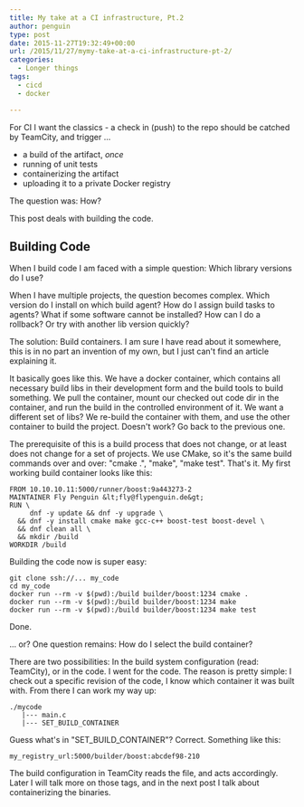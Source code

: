 ```yaml
---
title: My take at a CI infrastructure, Pt.2
author: penguin
type: post
date: 2015-11-27T19:32:49+00:00
url: /2015/11/27/mymy-take-at-a-ci-infrastructure-pt-2/
categories:
  - Longer things
tags:
  - cicd
  - docker

---
```

For CI I want the classics - a check in (push) to the repo should be catched by TeamCity, and trigger ...

  * a build of the artifact, _once_
  * running of unit tests
  * containerizing the artifact
  * uploading it to a private Docker registry

The question was: How?

This post deals with building the code.

## Building Code

When I build code I am faced with a simple question: Which library versions do I use?

When I have multiple projects, the question becomes complex. Which version do I install on which build agent? How do I assign build tasks to agents? What if some software cannot be installed? How can I do a rollback? Or try with another lib version quickly?

The solution: Build containers. I am sure I have read about it somewhere, this is in no part an invention of my own, but I just can't find an article explaining it.

It basically goes like this. We have a docker container, which contains all necessary build libs in their development form and the build tools to build something. We pull the container, mount our checked out code dir in the container, and run the build in the controlled environment of it. We want a different set of libs? We re-build the container with them, and use the other container to build the project. Doesn't work? Go back to the previous one.

The prerequisite of this is a build process that does not change, or at least does not change for a set of projects. We use CMake, so it's the same build commands over and over: "cmake .", "make", "make test". That's it. My first working build container looks like this:

```
FROM 10.10.10.11:5000/runner/boost:9a443273-2
MAINTAINER Fly Penguin &lt;fly@flypenguin.de&gt;
RUN \
     dnf -y update && dnf -y upgrade \
  && dnf -y install cmake make gcc-c++ boost-test boost-devel \
  && dnf clean all \
  && mkdir /build
WORKDIR /build
```

Building the code now is super easy:

```
git clone ssh://... my_code
cd my_code
docker run --rm -v $(pwd):/build builder/boost:1234 cmake .
docker run --rm -v $(pwd):/build builder/boost:1234 make
docker run --rm -v $(pwd):/build builder/boost:1234 make test
```

Done.

... or? One question remains: How do I select the build container?

There are two possibilities: In the build system configuration (read: TeamCity), or in the code. I went for the code. The reason is pretty simple: I check out a specific revision of the code, I know which container it was built with. From there I can work my way up:

```
./mycode
   |--- main.c
   |--- SET_BUILD_CONTAINER
```

Guess what's in "SET\_BUILD\_CONTAINER"? Correct. Something like this:

```
my_registry_url:5000/builder/boost:abcdef98-210
```

The build configuration in TeamCity reads the file, and acts accordingly. Later I will talk more on those tags, and in the next post I talk about containerizing the binaries.